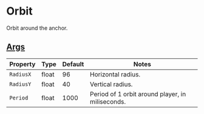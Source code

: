 # Orbit

Orbit around the anchor.

## [Args](~/api/TrinketTinker.Models.MotionArgs.OrbitArgs.yml)

| Property | Type | Default | Notes |
| -------- | ---- | ------- | ----- |
| `RadiusX` | float | 96 | Horizontal radius. |
| `RadiusY` | float | 40 | Vertical radius. |
| `Period` | float | 1000 | Period of 1 orbit around player, in miliseconds. |
